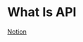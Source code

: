 # What Is API

[Notion](https://jnaimxiii.notion.site/05-What-Is-API-d7e825c35e694311bd2f2884ffa425ba)

